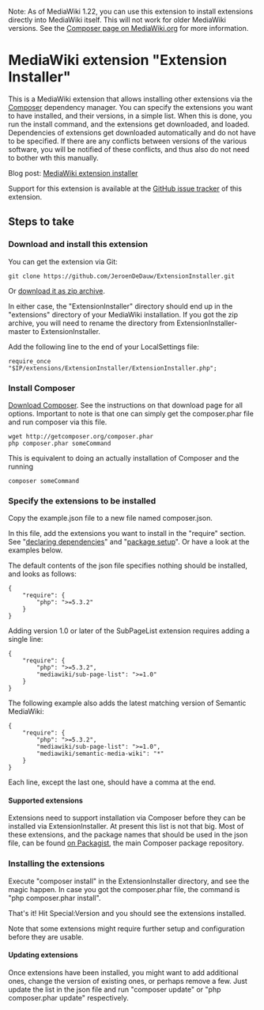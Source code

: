 Note: As of MediaWiki 1.22, you can use this extension to install extensions 
directly into MediaWiki itself. This will not work for older MediaWiki versions. 
See the [Composer page on MediaWiki.org](https://www.mediawiki.org/wiki/Composer) for more information.

# MediaWiki extension "Extension Installer"

This is a MediaWiki extension that allows installing other extensions via
the [Composer](http://getcomposer.org/) dependency manager. You can specify
the extensions you want to have installed, and their versions, in a simple list.
When this is done, you run the install command, and the extensions get downloaded,
and loaded. Dependencies of extensions get downloaded automatically and do not
have to be specified. If there are any conflicts between versions of the various
software, you will be notified of these conflicts, and thus also do not need to
bother wth this manually.

Blog post: [MediaWiki extension installer](http://www.bn2vs.com/blog/2013/10/31/mediawiki-extension-installer/)

Support for this extension is available at the [GitHub issue tracker](https://github.com/JeroenDeDauw/ExtensionInstaller/issues) of this 
extension.

## Steps to take

### Download and install this extension

You can get the extension via Git:

    git clone https://github.com/JeroenDeDauw/ExtensionInstaller.git

Or [download it as zip archive](https://github.com/JeroenDeDauw/ExtensionInstaller/archive/master.zip).

In either case, the "ExtensionInstaller" directory should end up in the "extensions" 
directory of your MediaWiki installation. If you got the zip archive, you will need 
to rename the directory from ExtensionInstaller-master to ExtensionInstaller.

Add the following line to the end of your LocalSettings file:

    require_once "$IP/extensions/ExtensionInstaller/ExtensionInstaller.php";

### Install Composer

[Download Composer](http://getcomposer.org/download/). See the instructions on that
download page for all options. Important to note is that one can simply get the
composer.phar file and run composer via this file.

    wget http://getcomposer.org/composer.phar
    php composer.phar someCommand

This is equivalent to doing an actually installation of Composer and the running

    composer someCommand

### Specify the extensions to be installed

Copy the example.json file to a new file named composer.json.

In this file, add the extensions you want to install in the "require" section. See
"[declaring dependencies](http://getcomposer.org/doc/00-intro.md#declaring-dependencies)" and
"[package setup](http://getcomposer.org/doc/01-basic-usage.md#composer-json-project-setup)".
Or have a look at the examples below.

The default contents of the json file specifies nothing should be installed, and looks as 
follows:

	{
		"require": {
			"php": ">=5.3.2"
		}
	}

Adding version 1.0 or later of the SubPageList extension requires adding a single line:

	{
		"require": {
			"php": ">=5.3.2",
			"mediawiki/sub-page-list": ">=1.0"
		}
	}

The following example also adds the latest matching version of Semantic MediaWiki:

	{
		"require": {
			"php": ">=5.3.2",
			"mediawiki/sub-page-list": ">=1.0",
			"mediawiki/semantic-media-wiki": "*"
		}
	}

Each line, except the last one, should have a comma at the end.

#### Supported extensions

Extensions need to support installation via Composer before they can be installed
via ExtensionInstaller. At present this list is not that big. Most of these extensions,
and the package names that should be used in the json file, can be found
[on Packagist](https://packagist.org/search/?q=mediawiki), the main Composer package 
repository.

### Installing the extensions

Execute "composer install" in the ExtensionInstaller directory, and see the magic happen.
In case you got the composer.phar file, the command is "php composer.phar install".

That's it! Hit Special:Version and you should see the extensions installed.

Note that some extensions might require further setup and configuration before they are 
usable.

#### Updating extensions

Once extensions have been installed, you might want to add additional ones, change the 
version of existing ones, or perhaps remove a few. Just update the list in the json file 
and run "composer update" or "php composer.phar update" respectively.
